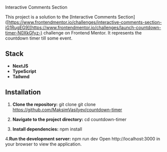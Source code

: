 Interactive Comments Section

This project is a solution to the [Interactive Comments Section]([https://www.frontendmentor.io/challenges/interactive-comments-section-iG1RugEG9](https://www.frontendmentor.io/challenges/launch-countdown-timer-N0XkGfyz-) challenge on Frontend Mentor. It represents the countdown timer till some event.

## Stack

- **NextJS**
- **TypeScript**
- **Tailwnd**

## Installation

1. **Clone the repository:**
git clone git clone https://github.com/MaksimVasilyev/countdown-timer

2. **Navigate to the project directory:**
cd countdown-timer

3. **Install dependencies:**
npm install

4.**Run the development server:**
npm run dev
Open http://localhost:3000 in your browser to view the application.

